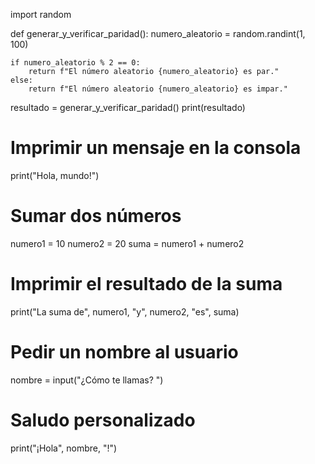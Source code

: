 import random

def generar_y_verificar_paridad():
    numero_aleatorio = random.randint(1, 100)
    
    if numero_aleatorio % 2 == 0:
        return f"El número aleatorio {numero_aleatorio} es par."
    else:
        return f"El número aleatorio {numero_aleatorio} es impar."

resultado = generar_y_verificar_paridad()
print(resultado)


# Imprimir un mensaje en la consola
print("Hola, mundo!")

# Sumar dos números
numero1 = 10
numero2 = 20
suma = numero1 + numero2

# Imprimir el resultado de la suma
print("La suma de", numero1, "y", numero2, "es", suma)

# Pedir un nombre al usuario
nombre = input("¿Cómo te llamas? ")

# Saludo personalizado
print("¡Hola", nombre, "!")
